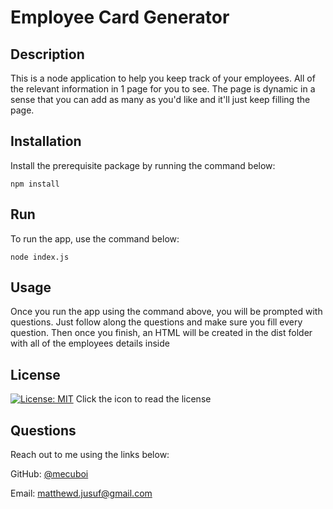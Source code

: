 # Employee Card Generator

## Description

This is a node application to help you keep track of your employees. All of the relevant information in 1 page for you to see. The page is dynamic in a sense that you can add as many as you'd like and it'll just keep filling the page.

## Installation

Install the prerequisite package by running the command below:
```
npm install
```

## Run

To run the app, use the command below:
```
node index.js
```

## Usage

Once you run the app using the command above, you will be prompted with questions. Just follow along the questions and make sure you fill every question. Then once you finish, an HTML will be created in the dist folder with all of the employees details inside


## License

[![License: MIT](https://img.shields.io/badge/License-MIT-yellow.svg)](https://github.com/mecuboi/employee-card-generator/blob/main/LICENSE)
Click the icon to read the license

## Questions

Reach out to me using the links below:

GitHub: [@mecuboi](https://github.com/mecuboi)

Email: matthewd.jusuf@gmail.com

